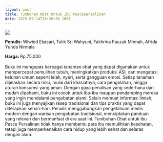 ```yaml
---
layout: post
title: Tumbuhan Obat Untuk Ibu Pascapersalinan
date: 2025-09-14T10:26:58.169Z
---
```

![](/images/uploads/isbn-tumbuhan-obat-untuk-ibu-pasca-persalinan.jpg)

**P﻿enulis:** Wiwied Ekasari, Tutik Sri Wahyuni, Fakhrina Fauzuk Minnah, Afrida Yunda Nirmala

**Harga:** Rp.75.000\
\
Buku ini mengupas berbagai tanaman obat yang dapat digunakan untuk mempercepat pemulihan tubuh, meningkatkan produksi ASI, dan mengatasi keluhan umum seperti lelah, nyeri, serta gangguan emosi. Setiap tanaman dijelaskan secara rinci, mulai dari khasiatnya, cara pengolahan, hingga aturan konsumsi yang aman. Dengan gaya penulisan yang sederhana dan mudah dipahami, buku ini cocok untuk ibu-ibu maupun pendamping mereka yang ingin mendalami pengobatan alami. 
	Selain memuat informasi ilmiah, buku ini juga menyajikan resep tradisional dan tips praktis yang dapat diterapkan sehari-hari. Penulis menggabungkan pengetahuan medis modern dengan warisan pengobatan tradisional, menciptakan panduan yang relevan dan bermanfaat di era saat ini. Tumbuhan Obat untuk Ibu Pasca Persalinan tidak hanya membantu para ibu memulihkan kesehatan, tetapi juga memperkenalkan cara hidup yang lebih sehat dan selaras dengan alam.